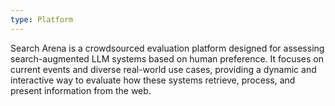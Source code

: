 ```yaml
---
type: Platform
---
```


Search Arena is a crowdsourced evaluation platform designed for assessing search-augmented LLM systems based on human preference. It focuses on current events and diverse real-world use cases, providing a dynamic and interactive way to evaluate how these systems retrieve, process, and present information from the web.